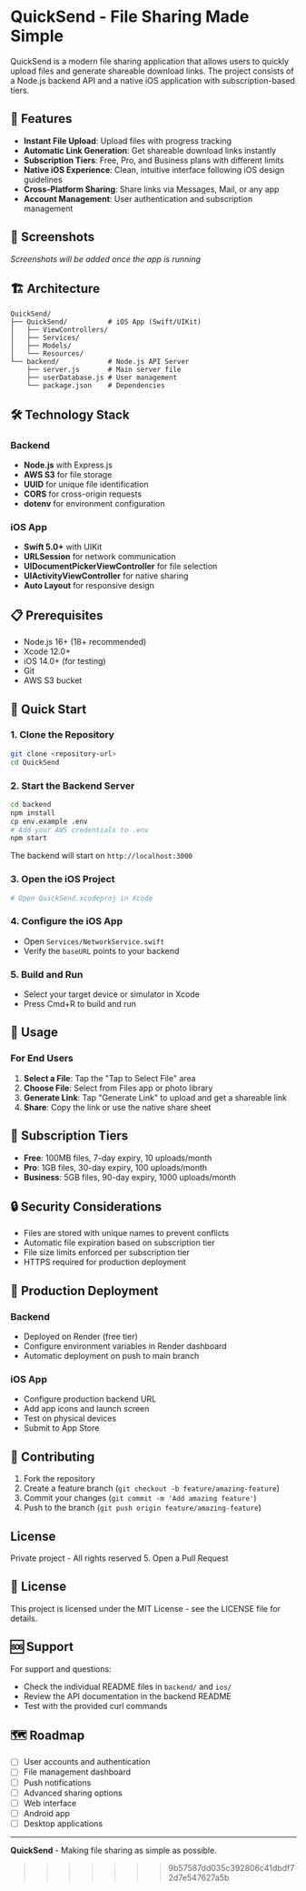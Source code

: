 # QuickSend - File Sharing Made Simple

QuickSend is a modern file sharing application that allows users to quickly upload files and generate shareable download links. The project consists of a Node.js backend API and a native iOS application with subscription-based tiers.

## 🚀 Features

- **Instant File Upload**: Upload files with progress tracking
- **Automatic Link Generation**: Get shareable download links instantly
- **Subscription Tiers**: Free, Pro, and Business plans with different limits
- **Native iOS Experience**: Clean, intuitive interface following iOS design guidelines
- **Cross-Platform Sharing**: Share links via Messages, Mail, or any app
- **Account Management**: User authentication and subscription management

## 📱 Screenshots

*Screenshots will be added once the app is running*

## 🏗️ Architecture

```
QuickSend/
├── QuickSend/          # iOS App (Swift/UIKit)
│   ├── ViewControllers/
│   ├── Services/
│   ├── Models/
│   └── Resources/
└── backend/            # Node.js API Server
    ├── server.js       # Main server file
    ├── userDatabase.js # User management
    └── package.json    # Dependencies
```

## 🛠️ Technology Stack

### Backend
- **Node.js** with Express.js
- **AWS S3** for file storage
- **UUID** for unique file identification
- **CORS** for cross-origin requests
- **dotenv** for environment configuration

### iOS App
- **Swift 5.0+** with UIKit
- **URLSession** for network communication
- **UIDocumentPickerViewController** for file selection
- **UIActivityViewController** for native sharing
- **Auto Layout** for responsive design

## 📋 Prerequisites

- Node.js 16+ (18+ recommended)
- Xcode 12.0+
- iOS 14.0+ (for testing)
- Git
- AWS S3 bucket

## 🚀 Quick Start

### 1. Clone the Repository
```bash
git clone <repository-url>
cd QuickSend
```

### 2. Start the Backend Server
```bash
cd backend
npm install
cp env.example .env
# Add your AWS credentials to .env
npm start
```

The backend will start on `http://localhost:3000`

### 3. Open the iOS Project
```bash
# Open QuickSend.xcodeproj in Xcode
```

### 4. Configure the iOS App
- Open `Services/NetworkService.swift`
- Verify the `baseURL` points to your backend

### 5. Build and Run
- Select your target device or simulator in Xcode
- Press Cmd+R to build and run

## 📖 Usage

### For End Users
1. **Select a File**: Tap the "Tap to Select File" area
2. **Choose File**: Select from Files app or photo library
3. **Generate Link**: Tap "Generate Link" to upload and get a shareable link
4. **Share**: Copy the link or use the native share sheet

## 🔧 Subscription Tiers

- **Free**: 100MB files, 7-day expiry, 10 uploads/month
- **Pro**: 1GB files, 30-day expiry, 100 uploads/month
- **Business**: 5GB files, 90-day expiry, 1000 uploads/month

## 🔒 Security Considerations

- Files are stored with unique names to prevent conflicts
- Automatic file expiration based on subscription tier
- File size limits enforced per subscription tier
- HTTPS required for production deployment

## 🚀 Production Deployment

### Backend
- Deployed on Render (free tier)
- Configure environment variables in Render dashboard
- Automatic deployment on push to main branch

### iOS App
- Configure production backend URL
- Add app icons and launch screen
- Test on physical devices
- Submit to App Store

## 🤝 Contributing

1. Fork the repository
2. Create a feature branch (`git checkout -b feature/amazing-feature`)
3. Commit your changes (`git commit -m 'Add amazing feature'`)
4. Push to the branch (`git push origin feature/amazing-feature`)

## License

Private project - All rights reserved
5. Open a Pull Request

## 📄 License

This project is licensed under the MIT License - see the LICENSE file for details.

## 🆘 Support

For support and questions:
- Check the individual README files in `backend/` and `ios/`
- Review the API documentation in the backend README
- Test with the provided curl commands

## 🗺️ Roadmap

- [ ] User accounts and authentication
- [ ] File management dashboard
- [ ] Push notifications
- [ ] Advanced sharing options
- [ ] Web interface
- [ ] Android app
- [ ] Desktop applications

---

**QuickSend** - Making file sharing as simple as possible. 
>>>>>>> 9b57587dd035c392806c41dbdf72d7e547627a5b
